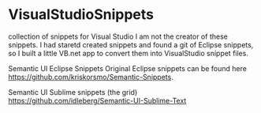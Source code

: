 # VisualStudioSnippets
collection of snippets for Visual Studio
 I am not the creator of these snippets.  I had staretd created snippets and found a git of Eclipse snippets, so I built a little VB.net app to convert them into VisualStudio snippet files.
 
 Semantic UI Eclipse Snippets
 Original Eclipse snippets can be found here https://github.com/kriskorsmo/Semantic-Snippets.

Semantic UI Sublime snippets (the grid)
https://github.com/idleberg/Semantic-UI-Sublime-Text
